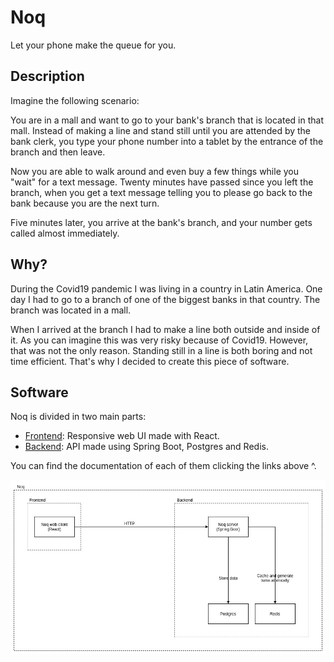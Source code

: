 # Noq

Let your phone make the queue for you.

## Description

Imagine the following scenario:

You are in a mall and want to go to your bank's branch that is located in that mall.
Instead of making a line and stand still until you are attended by the bank clerk,
you type your phone number into a tablet by the entrance of the branch and then
leave.

Now you are able to walk around and even buy a few things while you "wait" for a
text message. Twenty minutes have passed since you left the branch, when you get
a text message telling you to please go back to the bank because you are the next
turn.

Five minutes later, you arrive at the bank's branch, and your number gets called
almost immediately.

## Why?

During the Covid19 pandemic I was living in a country in Latin America. One day
I had to go to a branch of one of the biggest banks in that country. The branch
was located in a mall.

When I arrived at the branch I had to make a line both outside and inside of it.
As you can imagine this was very risky because of Covid19. However, that was not
the only reason. Standing still in a line is both boring and not time efficient.
That's why I decided to create this piece of software.

## Software

Noq is divided in two main parts:

* [Frontend](frontend/): Responsive web UI made with React.
* [Backend](backend/): API made using Spring Boot, Postgres and Redis.

You can find the documentation of each of them clicking the links above ^.

![Architecture](./backend/docs/diagrams/architecture.jpg)
